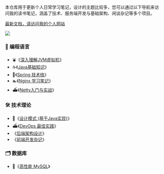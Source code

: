 本仓库用于更新个人日常学习笔记，设计的主题比较多，您可以通过以下导航来访问我的读书笔记，涵盖了技术、服务端开发与基础架构、闲谈杂记等多个项目。

 [最新文档，请访问我的个人网站](https://www.zhoutao123.com)

 <img src="https://pic.zhoutao123.com/github.png">

### 📖 编程语言
+ ⛲️《[深入理解JVM虚拟机](https://www.zhoutao123.com/page/book/1)》
+ ☕️《[Java基础知识](https://www.zhoutao123.com/page/book/3)》
+ 🌲《[Spring 技术栈](https://www.zhoutao123.com/page/book/10)》
+ 🏊《[Nginx 学习笔记](https://www.zhoutao123.com/page/book/4)》
+ ⛴《[Netty入门与实战](https://www.zhoutao123.com/page/book/10)》


### 🛠 技术理论
+ 🧾《[设计模式 (基于Java实现)](https://www.zhoutao123.com/page/book/6)》
+ ⛴《[DevOps 最佳实践](https://www.zhoutao123.com/page/book/7)》
+   《[后端架构设计](https://www.zhoutao123.com/page/book/2)》
+   《[前端开发杂记](https://www.zhoutao123.com/page/book/5)》



### 🗂 数据库
+ 💽《[高性能 MySQL](https://www.zhoutao123.com/page/book/9)》


